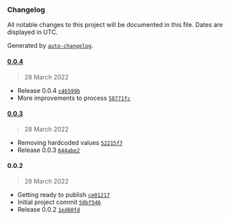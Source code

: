 ### Changelog

All notable changes to this project will be documented in this file. Dates are displayed in UTC.

Generated by [`auto-changelog`](https://github.com/CookPete/auto-changelog).

#### [0.0.4](https://github.com/Gavant/html-to-pdf/compare/0.0.3...0.0.4)

> 28 March 2022

-   Release 0.0.4 [`c46599b`](https://github.com/Gavant/html-to-pdf/commit/c46599b927d93d4f69e428ef31414124eb4bec19)
-   More improvements to process [`58771fc`](https://github.com/Gavant/html-to-pdf/commit/58771fcb95311245ff8cb28489d5b2eb66a1ebb0)

#### [0.0.3](https://github.com/Gavant/html-to-pdf/compare/0.0.2...0.0.3)

> 28 March 2022

-   Removing hardcoded values [`52215f7`](https://github.com/Gavant/html-to-pdf/commit/52215f794cf8c65ac22ab8d84666097b5c7cf0ee)
-   Release 0.0.3 [`644abe2`](https://github.com/Gavant/html-to-pdf/commit/644abe235c16262feb7d5de1b587e095e8544a14)

#### 0.0.2

> 28 March 2022

-   Getting ready to publish [`ce01217`](https://github.com/Gavant/html-to-pdf/commit/ce012170d436068d4ea34fc7a3be783abe2d91e6)
-   Initial project commit [`50bf546`](https://github.com/Gavant/html-to-pdf/commit/50bf54686a290ed10dffcaf8ffc0c9a621dfdb8f)
-   Release 0.0.2 [`1ed60fd`](https://github.com/Gavant/html-to-pdf/commit/1ed60fdd72ae84b3d11ca1b068f2ffd0c4e9ddae)
